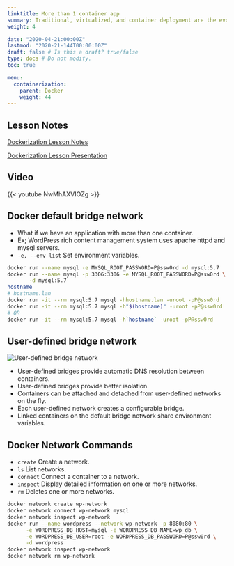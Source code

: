 ```yaml
---
linktitle: More than 1 container app
summary: Traditional, virtualized, and container deployment are the evolution steps toward an agile infrastructure.  
weight: 4

date: "2020-04-21:00:00Z"
lastmod: "2020-21-144T00:00:00Z"
draft: false # Is this a draft? true/false
type: docs # Do not modify.
toc: true

menu:
  containerization:
    parent: Docker
    weight: 44
---
```


## Lesson Notes

[Dockerization Lesson Notes](../03-more-than-1-container-app_notes.pdf)

[Dockerization Lesson Presentation](../03-more-than-1-container-app_presentation.pdf)

## Video

{{< youtube NwMhAXVIOZg >}}


## Docker default bridge network

* What if we have an application with more than one container.
*  Ex; WordPress rich content management system uses apache httpd and mysql servers.
*  `-e, --env list` Set environment variables.
```bash
docker run --name mysql -e MYSQL_ROOT_PASSWORD=P@ssw0rd -d mysql:5.7
docker run --name mysql -p 3306:3306 -e MYSQL_ROOT_PASSWORD=P@ssw0rd \
       -d mysql:5.7
hostname
# hostname.lan
docker run -it --rm mysql:5.7 mysql -hhostname.lan -uroot -pP@ssw0rd
docker run -it --rm mysql:5.7 mysql -h"$(hostname)" -uroot -pP@ssw0rd
# OR
docker run -it --rm mysql:5.7 mysql -h`hostname` -uroot -pP@ssw0rd
```

## User-defined bridge network

![User-defined bridge network](../User-defined-bridge-network.png)

* User-defined bridges provide automatic DNS resolution between containers.
*  User-defined bridges provide better isolation.
* Containers can be attached and detached from user-defined networks on the fly.
* Each user-defined network creates a configurable bridge.
* Linked containers on the default bridge network share environment variables.

## Docker Network Commands 
* `create` Create a network.
* `ls` List networks.
* `connect` Connect a container to a network.
* `inspect` Display detailed information on one or more networks.
* `rm` Deletes one or more networks.
 ```bash
docker network create wp-network
docker network connect wp-network mysql
docker network inspect wp-network
docker run --name wordpress --network wp-network -p 8080:80 \
       -e WORDPRESS_DB_HOST=mysql -e WORDPRESS_DB_NAME=wp_db \
       -e WORDPRESS_DB_USER=root -e WORDPRESS_DB_PASSWORD=P@ssw0rd \
       -d wordpress
docker network inspect wp-network
docker network rm wp-network
```
